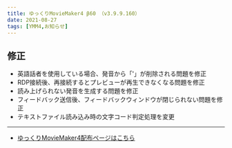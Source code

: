 ```yaml
---
title: ゆっくりMovieMaker4 β60 （v3.9.9.160）
date: 2021-08-27
tags: [YMM4,お知らせ]
---
```

## 修正
- 英語話者を使用している場合、発音から「'」が削除される問題を修正
- RDP接続後、再接続するとプレビューが再生できなくなる問題を修正
- 読み上げられない発音を生成する問題を修正
- フィードバック送信後、フィードバックウィンドウが閉じられない問題を修正
- テキストファイル読み込み時の文字コード判定処理を変更

---

- [ゆっくりMovieMaker4配布ページはこちら](../index.md)